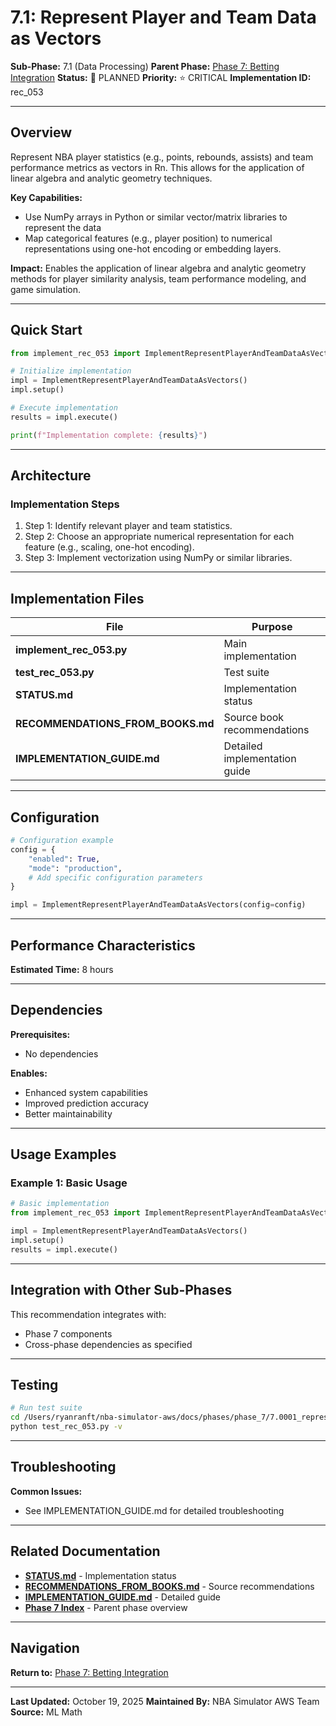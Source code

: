 # 7.1: Represent Player and Team Data as Vectors

**Sub-Phase:** 7.1 (Data Processing)
**Parent Phase:** [Phase 7: Betting Integration](../PHASE_7_INDEX.md)
**Status:** 🔵 PLANNED
**Priority:** ⭐ CRITICAL
**Implementation ID:** rec_053

---

## Overview

Represent NBA player statistics (e.g., points, rebounds, assists) and team performance metrics as vectors in Rn. This allows for the application of linear algebra and analytic geometry techniques.

**Key Capabilities:**
- Use NumPy arrays in Python or similar vector/matrix libraries to represent the data
- Map categorical features (e.g., player position) to numerical representations using one-hot encoding or embedding layers.

**Impact:**
Enables the application of linear algebra and analytic geometry methods for player similarity analysis, team performance modeling, and game simulation.

---

## Quick Start

```python
from implement_rec_053 import ImplementRepresentPlayerAndTeamDataAsVectors

# Initialize implementation
impl = ImplementRepresentPlayerAndTeamDataAsVectors()
impl.setup()

# Execute implementation
results = impl.execute()

print(f"Implementation complete: {results}")
```

---

## Architecture

### Implementation Steps

1. Step 1: Identify relevant player and team statistics.
2. Step 2: Choose an appropriate numerical representation for each feature (e.g., scaling, one-hot encoding).
3. Step 3: Implement vectorization using NumPy or similar libraries.

---

## Implementation Files

| File | Purpose |
|------|---------|
| **implement_rec_053.py** | Main implementation |
| **test_rec_053.py** | Test suite |
| **STATUS.md** | Implementation status |
| **RECOMMENDATIONS_FROM_BOOKS.md** | Source book recommendations |
| **IMPLEMENTATION_GUIDE.md** | Detailed implementation guide |

---

## Configuration

```python
# Configuration example
config = {
    "enabled": True,
    "mode": "production",
    # Add specific configuration parameters
}

impl = ImplementRepresentPlayerAndTeamDataAsVectors(config=config)
```

---

## Performance Characteristics

**Estimated Time:** 8 hours

---

## Dependencies

**Prerequisites:**
- No dependencies

**Enables:**
- Enhanced system capabilities
- Improved prediction accuracy
- Better maintainability

---

## Usage Examples

### Example 1: Basic Usage

```python
# Basic implementation
from implement_rec_053 import ImplementRepresentPlayerAndTeamDataAsVectors

impl = ImplementRepresentPlayerAndTeamDataAsVectors()
impl.setup()
results = impl.execute()
```

---

## Integration with Other Sub-Phases

This recommendation integrates with:
- Phase 7 components
- Cross-phase dependencies as specified

---

## Testing

```bash
# Run test suite
cd /Users/ryanranft/nba-simulator-aws/docs/phases/phase_7/7.0001_represent_player_and_team_data_as_vectors
python test_rec_053.py -v
```

---

## Troubleshooting

**Common Issues:**
- See IMPLEMENTATION_GUIDE.md for detailed troubleshooting

---

## Related Documentation

- **[STATUS.md](STATUS.md)** - Implementation status
- **[RECOMMENDATIONS_FROM_BOOKS.md](RECOMMENDATIONS_FROM_BOOKS.md)** - Source recommendations
- **[IMPLEMENTATION_GUIDE.md](IMPLEMENTATION_GUIDE.md)** - Detailed guide
- **[Phase 7 Index](../PHASE_7_INDEX.md)** - Parent phase overview

---

## Navigation

**Return to:** [Phase 7: Betting Integration](../PHASE_7_INDEX.md)

---

**Last Updated:** October 19, 2025
**Maintained By:** NBA Simulator AWS Team
**Source:** ML Math
